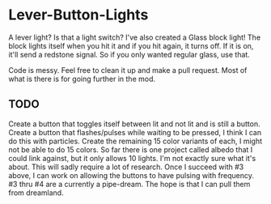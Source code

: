 # Lever-Button-Lights
A lever light? Is that a light switch? I've also created a Glass block light! The block lights itself when you hit it and if you hit again, it turns off. If it is on, it'll send a redstone signal. So if you only wanted regular glass, use that.

Code is messy. Feel free to clean it up and make a pull request. Most of what is there is for going further in the mod. 

## TODO

Create a button that toggles itself between lit and not lit and is still a button.
Create a button that flashes/pulses while waiting to be pressed, I think I can do this with particles.
Create the remaining 15 color variants of each, I might not be able to do 15 colors. So far there is one project called albedo that I could link against, but it only allows 10 lights. I'm not exactly sure what it's about. This will sadly require a lot of research.
Once I succeed with #3 above, I can work on allowing the buttons to have pulsing with frequency.
#3 thru #4 are a currently a pipe-dream. The hope is that I can pull them from dreamland.
 
